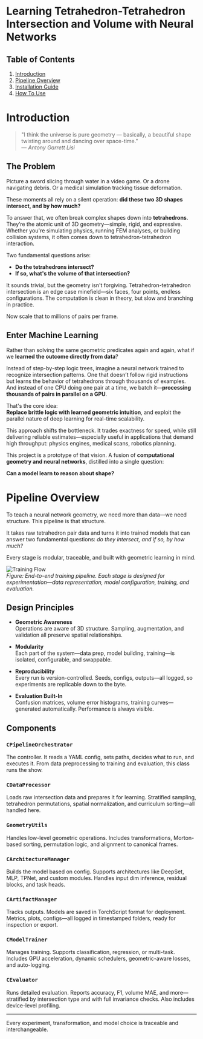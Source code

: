 # Learning Tetrahedron-Tetrahedron Intersection and Volume with Neural Networks

## Table of Contents
1. [Introduction](#introduction)
2. [Pipeline Overview](#pipeline-overview)
3. [Installation Guide](#installation-guide)
4. [How To Use](#how-to-use)

# Introduction

> "I think the universe is pure geometry — basically, a beautiful shape twisting around and dancing over space-time."  
> — *Antony Garrett Lisi*

## The Problem

Picture a sword slicing through water in a video game. Or a drone navigating debris. Or a medical simulation tracking tissue deformation.

These moments all rely on a silent operation: **did these two 3D shapes intersect, and by how much?**

To answer that, we often break complex shapes down into **tetrahedrons**. They’re the atomic unit of 3D geometry—simple, rigid, and expressive. Whether you're simulating physics, running FEM analyses, or building collision systems, it often comes down to tetrahedron-tetrahedron interaction.

Two fundamental questions arise:

- **Do the tetrahedrons intersect?**
- **If so, what's the volume of that intersection?**

It sounds trivial, but the geometry isn't forgiving. Tetrahedron-tetrahedron intersection is an edge case minefield—six faces, four points, endless configurations. The computation is clean in theory, but slow and branching in practice.

Now scale that to millions of pairs per frame.

## Enter Machine Learning

Rather than solving the same geometric predicates again and again, what if we **learned the outcome directly from data**?

Instead of step-by-step logic trees, imagine a neural network trained to recognize intersection patterns. One that doesn’t follow rigid instructions but learns the behavior of tetrahedrons through thousands of examples. And instead of one CPU doing one pair at a time, we batch it—**processing thousands of pairs in parallel on a GPU**.

That's the core idea:  
**Replace brittle logic with learned geometric intuition**, and exploit the parallel nature of deep learning for real-time scalability.

This approach shifts the bottleneck. It trades exactness for speed, while still delivering reliable estimates—especially useful in applications that demand high throughput: physics engines, medical scans, robotics planning.

This project is a prototype of that vision. A fusion of **computational geometry and neural networks**, distilled into a single question:

**Can a model learn to reason about shape?**

# Pipeline Overview

To teach a neural network geometry, we need more than data—we need structure. This pipeline is that structure.

It takes raw tetrahedron pair data and turns it into trained models that can answer two fundamental questions: *do they intersect, and if so, by how much?*

Every stage is modular, traceable, and built with geometric learning in mind.

![Training Flow](ch3/assets/training_flow.png)  
*Figure: End-to-end training pipeline. Each stage is designed for experimentation—data representation, model configuration, training, and evaluation.*

## Design Principles

- **Geometric Awareness**  
  Operations are aware of 3D structure. Sampling, augmentation, and validation all preserve spatial relationships.

- **Modularity**  
  Each part of the system—data prep, model building, training—is isolated, configurable, and swappable.

- **Reproducibility**  
  Every run is version-controlled. Seeds, configs, outputs—all logged, so experiments are replicable down to the byte.

- **Evaluation Built-In**  
  Confusion matrices, volume error histograms, training curves—generated automatically. Performance is always visible.

## Components

### `CPipelineOrchestrator`
The controller. It reads a YAML config, sets paths, decides what to run, and executes it. From data preprocessing to training and evaluation, this class runs the show.

### `CDataProcessor`
Loads raw intersection data and prepares it for learning. Stratified sampling, tetrahedron permutations, spatial normalization, and curriculum sorting—all handled here.

### `GeometryUtils`
Handles low-level geometric operations. Includes transformations, Morton-based sorting, permutation logic, and alignment to canonical frames.

### `CArchitectureManager`
Builds the model based on config. Supports architectures like DeepSet, MLP, TPNet, and custom modules. Handles input dim inference, residual blocks, and task heads.

### `CArtifactManager`
Tracks outputs. Models are saved in TorchScript format for deployment. Metrics, plots, configs—all logged in timestamped folders, ready for inspection or export.

### `CModelTrainer`
Manages training. Supports classification, regression, or multi-task. Includes GPU acceleration, dynamic schedulers, geometric-aware losses, and auto-logging.

### `CEvaluator`
Runs detailed evaluation. Reports accuracy, F1, volume MAE, and more—stratified by intersection type and with full invariance checks. Also includes device-level profiling.

---

Every experiment, transformation, and model choice is traceable and interchangeable.

